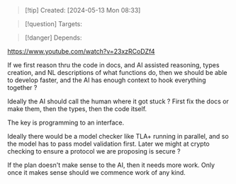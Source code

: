 
>[!tip] Created: [2024-05-13 Mon 08:33]

>[!question] Targets: 

>[!danger] Depends: 

https://www.youtube.com/watch?v=23xzRCoDZf4

If we first reason thru the code in docs, and AI assisted reasoning, types creation, and NL descriptions of what functions do, then we should be able to develop faster, and the AI has enough context to hook everything together ?

Ideally the AI should call the human where it got stuck ?  First fix the docs or make them, then the types, then the code itself.

The key is programming to an interface.

Ideally there would be a model checker like TLA+ running in parallel, and so the model has to pass model validation first.  Later we might at crypto checking to ensure a protocol we are proposing is secure ?

If the plan doesn't make sense to the AI, then it needs more work.  Only once it makes sense should we commence work of any kind.